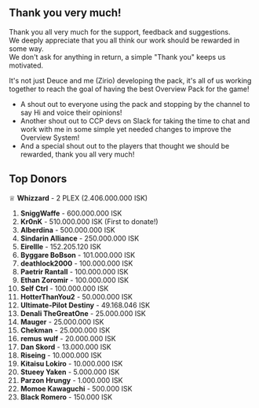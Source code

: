 ## Thank you very much!
Thank you all very much for the support, feedback and suggestions.  
We deeply appreciate that you all think our work should be rewarded in some way.   
We don't ask for anything in return, a simple "Thank you" keeps us motivated.    
  
It's not just Deuce and me (Zirio) developing the pack, it's all of us working together to reach the goal of having the best Overview Pack for the game!  
  
- A shout out to everyone using the pack and stopping by the channel to say Hi and voice their opinions!
- Another shout out to CCP devs on Slack for taking the time to chat and work with me in some simple yet needed changes to improve the Overview System!
- And a special shout out to the players that thought we should be rewarded, thank you all very much!

## Top Donors
♕ **Whizzard** - 2 PLEX (2.406.000.000 ISK)

1. **SniggWaffe** - 600.000.000 ISK
2. **Kr0nK** - 510.000.000 ISK (First to donate!)
3. **Alberdina** - 500.000.000 ISK
4. **Sindarin Alliance** - 250.000.000 ISK
5. **Eirellle** - 152.205.120 ISK
6. **Byggare BoBson** - 101.000.000 ISK
7. **deathlock2000** - 100.000.000 ISK
8. **Paetrir Rantall** - 100.000.000 ISK
9. **Ethan Zoromir** - 100.000.000 ISK
10. **Self Ctrl** - 100.000.000 ISK
11. **HotterThanYou2** - 50.000.000 ISK
12. **Ultimate-Pilot Destiny** - 49.168.046 ISK
13. **Denali TheGreatOne** - 25.000.000 ISK
14. **Mauger** - 25.000.000 ISK
15. **Chekman** - 25.000.000 ISK
16. **remus wulf** - 20.000.000 ISK
17. **Dan Skord** - 13.000.000 ISK
18. **Riseing** - 10.000.000 ISK
19. **Kitaisu Lokiro** - 10.000.000 ISK
20. **Stueey Yaken** - 5.000.000 ISK
21. **Parzon Hrungy** - 1.000.000 ISK
22. **Momoe Kawaguchi** - 500.000 ISK
23. **Black Romero** - 150.000 ISK